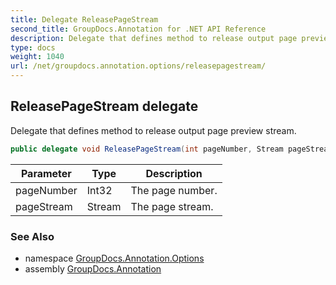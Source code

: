```yaml
---
title: Delegate ReleasePageStream
second_title: GroupDocs.Annotation for .NET API Reference
description: Delegate that defines method to release output page preview stream
type: docs
weight: 1040
url: /net/groupdocs.annotation.options/releasepagestream/
---
```

## ReleasePageStream delegate

Delegate that defines method to release output page preview stream.

```csharp
public delegate void ReleasePageStream(int pageNumber, Stream pageStream);
```

| Parameter | Type | Description |
| --- | --- | --- |
| pageNumber | Int32 | The page number. |
| pageStream | Stream | The page stream. |

### See Also

* namespace [GroupDocs.Annotation.Options](../../groupdocs.annotation.options/)
* assembly [GroupDocs.Annotation](../../)


